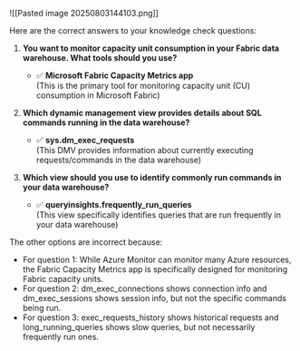 ![[Pasted image 20250803144103.png]]

Here are the correct answers to your knowledge check questions:

1. **You want to monitor capacity unit consumption in your Fabric data warehouse. What tools should you use?**
   - ✅ **Microsoft Fabric Capacity Metrics app**  
   (This is the primary tool for monitoring capacity unit (CU) consumption in Microsoft Fabric)

2. **Which dynamic management view provides details about SQL commands running in the data warehouse?**
   - ✅ **sys.dm_exec_requests**  
   (This DMV provides information about currently executing requests/commands in the data warehouse)

3. **Which view should you use to identify commonly run commands in your data warehouse?**
   - ✅ **queryinsights.frequently_run_queries**  
   (This view specifically identifies queries that are run frequently in your data warehouse)

The other options are incorrect because:
- For question 1: While Azure Monitor can monitor many Azure resources, the Fabric Capacity Metrics app is specifically designed for monitoring Fabric capacity units.
- For question 2: dm_exec_connections shows connection info and dm_exec_sessions shows session info, but not the specific commands being run.
- For question 3: exec_requests_history shows historical requests and long_running_queries shows slow queries, but not necessarily frequently run ones.